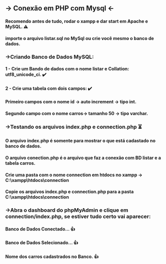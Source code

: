 ## -> Conexão em PHP com Mysql <-

#### Recomendo antes de tudo, rodar o xampp e dar start em Apache e MySQL. ⚠️

#### importe o arquivo listar.sql no MySql ou crie você mesmo o banco de dados.

### ->Criando Banco de Dados MySQL:
#### 1 - Crie um Bando de dados com o nome listar e Collation: utf8_unicode_ci. ✔️
#### 2 - Crie uma tabela com dois campos: ✔️
####      Primeiro campos com o nome id -> auto increment -> tipo int.
####      Segundo campo com o nome carros-> tamanho 50 -> tipo varchar.

### ->Testando os arquivos index.php e connection.php ⏳
#### O arquivo index.php é somente para mostrar o que está cadastado no banco de dados.
#### O arquivo conection.php é o arquivo que faz a conexão com BD listar e a tabela carros.
#### Crie uma pasta com o nome connection em htdocs no xampp -> C:\xampp\htdocs\connection
#### Copie os arquivos index.php e connection.php para a pasta C:\xampp\htdocs\connection

### ->Abra o dashboard do phpMyAdmin e clique em connection/index.php, se estiver tudo certo vai aparecer:
#### Banco de Dados Conectado... 👍
#### Banco de Dados Selecionado... 👍
#### Nome dos carros cadastrados no Banco. 👍
